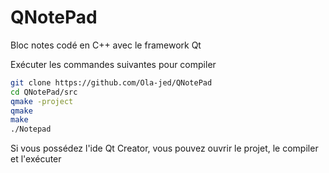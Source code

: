 # QNotePad
Bloc notes codé en C++ avec le framework Qt

Exécuter les commandes suivantes pour compiler
```bash
git clone https://github.com/Ola-jed/QNotePad
cd QNotePad/src
qmake -project
qmake
make
./Notepad
```

Si vous possédez l'ide Qt Creator, vous pouvez ouvrir le projet, le compiler et l'exécuter
